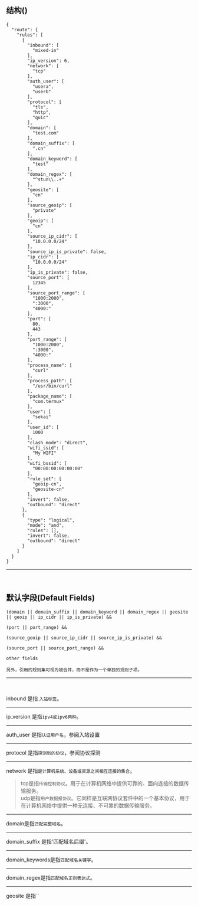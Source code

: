 ## 结构()
```
{
  "route": {
    "rules": [
      {
        "inbound": [                                
          "mixed-in"
        ],
        "ip_version": 6,
        "network": [
          "tcp"
        ],
        "auth_user": [
          "usera",
          "userb"
        ],
        "protocol": [
          "tls",
          "http",
          "quic"
        ],
        "domain": [
          "test.com"
        ],
        "domain_suffix": [
          ".cn"
        ],
        "domain_keyword": [
          "test"
        ],
        "domain_regex": [
          "^stun\\..+"
        ],
        "geosite": [
          "cn"
        ],
        "source_geoip": [
          "private"
        ],
        "geoip": [
          "cn"
        ],
        "source_ip_cidr": [
          "10.0.0.0/24"
        ],
        "source_ip_is_private": false,
        "ip_cidr": [
          "10.0.0.0/24"
        ],
        "ip_is_private": false,
        "source_port": [
          12345
        ],
        "source_port_range": [
          "1000:2000",
          ":3000",
          "4000:"
        ],
        "port": [
          80,
          443
        ],
        "port_range": [
          "1000:2000",
          ":3000",
          "4000:"
        ],
        "process_name": [
          "curl"
        ],
        "process_path": [
          "/usr/bin/curl"
        ],
        "package_name": [
          "com.termux"
        ],
        "user": [
          "sekai"
        ],
        "user_id": [
          1000
        ],
        "clash_mode": "direct",
        "wifi_ssid": [
          "My WIFI"
        ],
        "wifi_bssid": [
          "00:00:00:00:00:00"
        ],
        "rule_set": [
          "geoip-cn",
          "geosite-cn"
        ],
        "invert": false,
        "outbound": "direct"
      },
      {
        "type": "logical",
        "mode": "and",
        "rules": [],
        "invert": false,
        "outbound": "direct"
      }
    ]
  }
}
```

---
<br>

## 默认字段(Default Fields)

```
(domain || domain_suffix || domain_keyword || domain_regex || geosite || geoip || ip_cidr || ip_is_private) &&

(port || port_range) &&

(source_geoip || source_ip_cidr || source_ip_is_private) &&

(source_port || source_port_range) &&

other fields

另外，引用的规则集可视为被合并，而不是作为一个单独的规则子项。
```

---

<br>

inbound 是指 `入站标签`。  

---

ip_version 是指`ipv4或ipv6两种`。  

---

auth_user  是指`认证用户名`，参阅入站设置  

---

protocol  是指`探测到的协议`，参阅协议探测

---

network 是指`是计算机系统、设备或资源之间相互连接的集合`。  
>tcp是指`传输控制协议`。用于在计算机网络中提供可靠的、面向连接的数据传输服务。    
>udp是指`用户数据报协议`。它同样是互联网协议套件中的一个基本协议，用于在计算机网络中提供一种无连接、不可靠的数据传输服务。

---

domain是指`匹配完整域名`。  

---

domain_suffix  是指'匹配域名后缀'。

---

domain_keywords是指`匹配域名关键字`。  

---

domain_regex是指`匹配域名正则表达式`。

---
geosite 是指``
